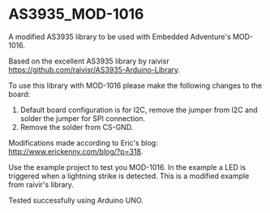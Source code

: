 # AS3935_MOD-1016
A modified AS3935 library to be used with Embedded Adventure's MOD-1016.

Based on the excellent AS3935 library by raivisr https://github.com/raivisr/AS3935-Arduino-Library.

To use this library with MOD-1016 please make the following changes to the board:
1) Default board configuration is for I2C, remove the jumper from I2C and solder the jumper for SPI connection.
2) Remove the solder from CS-GND.

Modifications made according to Eric's blog: http://www.erickenny.com/blog/?p=318.

Use the example project to test you MOD-1016. In the example a LED is triggered when a lightning strike is detected. This is a modified example from raivir's library.

Tested successfully using Arduino UNO.
